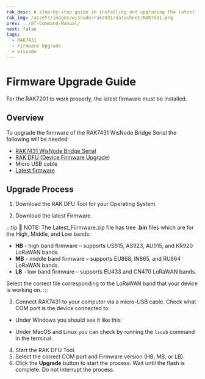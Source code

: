 ```yaml
---
rak_desc: A step-by-step guide in installing and upgrading the latest firmware of your RAK7431. With this guide, you can ensure that your LoRaWAN Module is always updated, and you can also use this to upload your custom firmware.
rak_img: /assets/images/wisnode/rak7431/datasheet/RAK7431.png
prev: ../AT-Command-Manual/
next: false
tags:
  - RAK7431
  - Firmware Upgrade
  - wisnode
---
```


# Firmware Upgrade Guide

For the RAK7201 to work properly, the latest firmware must be installed.

## Overview

To upgrade the firmware of the RAK7431 WisNode Bridge Serial the following will be needed:

- [RAK7431 WisNode Bridge Serial](https://store.rakwireless.com/products/rak7431?utm_source=RAK7431WisNodeBridge&utm_medium=Document&utm_campaign=BuyFromStore)
- [RAK DFU (Device Firmware Upgrade)](https://downloads.rakwireless.com/#LoRa/Tools/RAK_Device_Firmware_Upgrade_tool/)
- Micro USB cable
- [Latest firmware](https://downloads.rakwireless.com/LoRa/RAK7431/Firmware/RAK7431_Latest_Firmware.zip)

## Upgrade Process

1. Download the RAK DFU Tool for your Operating System.

<rk-img
src="/assets/images/wisnode/rak7431/firmware-upgrade-guide/1.rak-dfu-tool-download.png"
  width="100%"
  caption="RAK DFU Tool download"
/>

2. Download the latest Firmware.

:::tip 📝 NOTE:
The Latest_Fiirmware.zip file has tree **.bin** files which are for the High, Middle, and Low bands:
- **HB** - high band firmware – supports US915, AS923, AU915, and KR920 LoRaWAN bands.
- **MB** - middle band firmware – supports EU868, IN865, and RU864 LoRaWAN bands.
- **LB** - low band firmware – supports EU433 and CN470 LoRaWAN bands.

Select the correct file corresponding to the LoRaWAN band that your device is working on.
:::

3. Connect RAK7431 to your computer via a micro-USB cable. Check what COM port is the device connected to.

- Under Windows you should see it like this:

<rk-img
src="/assets/images/wisnode/rak7431/firmware-upgrade-guide/2.com-port-check.png"
  width="70%"
  caption="COM port check"
/>

- Under MacOS and Linux you can check by running the `lsusb` command in the terminal.

4. Start the RAK DFU Tool.
5. Select the correct COM port and Firmware version (HB, MB, or LB).
6. Click the **Upgrade** button to start the process. Wait until the flash is complete. Do not interrupt the process.

<rk-img
src="/assets/images/wisnode/rak7431/firmware-upgrade-guide/3.rak-dfu-tool.png"
  width="70%"
  caption="RAK DFU Tool"
/>
